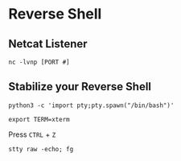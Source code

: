 # Reverse Shell

## Netcat Listener
```console
nc -lvnp [PORT #]
```

## Stabilize your Reverse Shell
```console
python3 -c 'import pty;pty.spawn("/bin/bash")'
```
```console
export TERM=xterm
```

Press `CTRL` + `Z`

```console
stty raw -echo; fg
```
